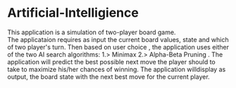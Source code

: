 # Artificial-Intelligience

This application is a simulation of two-player board game. 		
The applicataion requires as input the current board values, state and which of two player's turn.
Then based on user choice , the application uses either of the two AI search algorithms:
1.> Minimax 
2.> Alpha-Beta Pruning .
The application will predict the best possible next move the player should to take to maximize his/her chances of winning.
The application willdisplay as output, the board state with the next best move for the current player.
